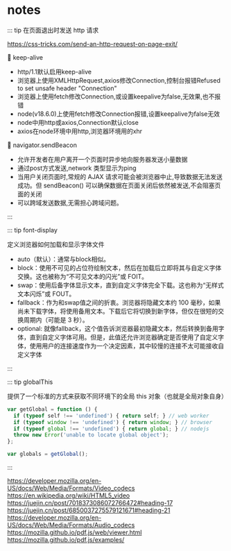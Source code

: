 # notes

::: tip 在页面退出时发送 http 请求

<https://css-tricks.com/send-an-http-request-on-page-exit/>

:tada: keep-alive

- http/1.1默认启用keep-alive
- 浏览器上使用XMLHttpRequest,axios修改Connection,控制台报错Refused to set unsafe header "Connection"
- 浏览器上使用fetch修改Connection,或设置keepalive为false,无效果,也不报错
- node(v18.6.0)上使用fetch修改Connection报错,设置keepalive为false无效
- node中用http或axios,Connection默认close
- axios在node环境中用http,浏览器环境用的xhr

:tada: navigator.sendBeacon

- 允许开发者在用户离开一个页面时异步地向服务器发送小量数据
- 通过post方式发送,network 类型显示为ping
- 当用户关闭页面时,常规的 AJAX 请求可能会被浏览器中止,导致数据无法发送成功。但 sendBeacon() 可以确保数据在页面关闭后依然被发送,不会阻塞页面的关闭
- 可以跨域发送数据,无需担心跨域问题。

:::

::: tip font-display

定义浏览器如何加载和显示字体文件

- auto（默认）：通常与block相似。
- block：使用不可见的占位符绘制文本，然后在加载后立即将其与自定义字体交换。这也被称为“不可见文本的闪光”或 FOIT。
- swap：使用后备字体显示文本，直到自定义字体完全下载。这也称为“无样式文本闪烁”或 FOUT。
- fallback：作为和swap值之间的折衷。浏览器将隐藏文本约 100 毫秒，如果尚未下载字体，将使用备用文本。下载后它将切换到新字体，但仅在很短的交换周期内（可能是 3 秒）。
- optional: 就像fallback，这​​个值告诉浏览器最初隐藏文本，然后转换到备用字体，直到自定义字体可用。但是，此值还允许浏览器确定是否使用了自定义字体，使用用户的连接速度作为一个决定因素，其中较慢的连接不太可能接收自定义字体

:::

::: tip globalThis

提供了一个标准的方式来获取不同环境下的全局 this 对象（也就是全局对象自身）

```js
var getGlobal = function () {
  if (typeof self !== 'undefined') { return self; } // web worker
  if (typeof window !== 'undefined') { return window; } // browser
  if (typeof global !== 'undefined') { return global; } // nodejs
  throw new Error('unable to locate global object');
};

var globals = getGlobal();
```

:::

<https://developer.mozilla.org/en-US/docs/Web/Media/Formats/Video_codecs>
<https://en.wikipedia.org/wiki/HTML5_video>
<https://juejin.cn/post/7018373086072766472#heading-17>
<https://juejin.cn/post/6850037275579121671#heading-21>
<https://developer.mozilla.org/en-US/docs/Web/Media/Formats/Audio_codecs>
<https://mozilla.github.io/pdf.js/web/viewer.html>
<https://mozilla.github.io/pdf.js/examples/>
